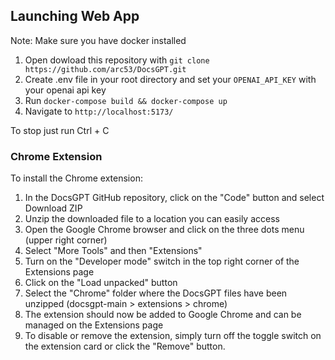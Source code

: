 ## Launching Web App
Note: Make sure you have docker installed

1. Open dowload this repository with `git clone https://github.com/arc53/DocsGPT.git`
2. Create .env file in your root directory and set your `OPENAI_API_KEY` with your openai api key
3. Run `docker-compose build && docker-compose up`
4. Navigate to `http://localhost:5173/`

To stop just run Ctrl + C

### Chrome Extension

To install the Chrome extension:

1. In the DocsGPT GitHub repository, click on the "Code" button and select Download ZIP
2. Unzip the downloaded file to a location you can easily access
3. Open the Google Chrome browser and click on the three dots menu (upper right corner)
4. Select "More Tools" and then "Extensions"
5. Turn on the "Developer mode" switch in the top right corner of the Extensions page
6. Click on the "Load unpacked" button
7. Select the "Chrome" folder where the DocsGPT files have been unzipped (docsgpt-main > extensions > chrome)
8. The extension should now be added to Google Chrome and can be managed on the Extensions page
9. To disable or remove the extension, simply turn off the toggle switch on the extension card or click the "Remove" button.
